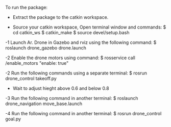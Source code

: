 To run the package: 

- Extract the package to the catkin workspace.

- Source your catkin workspace, Open terminal window and commands: 
  $ cd catkin_ws
  $ catkin_make
  $ source devel/setup.bash 


-1 Launch Ar. Drone in Gazebo and rviz using the following command:
  $ roslaunch drone_gazebo drone.launch

-2 Enable the drone motors using command:
  $ rosservice call /enable_motors "enable: true"

-2 Run the following commands using a separate terminal:
  $ rosrun drone_control takeoff.py

- Wait to adjust hieght above 0.6 and below 0.8

-3 Run the following command in another terminal:
  $ roslaunch drone_navigation move_base.launch 
  


-4 Run the following command in another terminal:
  $ rosrun drone_control goal.py


